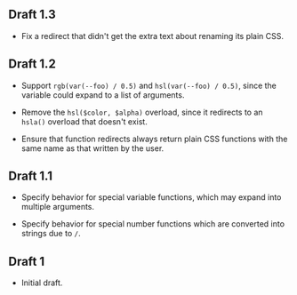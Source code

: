 ## Draft 1.3

* Fix a redirect that didn't get the extra text about renaming its plain CSS.

## Draft 1.2

* Support `rgb(var(--foo) / 0.5)` and `hsl(var(--foo) / 0.5)`, since the
  variable could expand to a list of arguments.

* Remove the `hsl($color, $alpha)` overload, since it redirects to an `hsla()`
  overload that doesn't exist.

* Ensure that function redirects always return plain CSS functions with the same
  name as that written by the user.

## Draft 1.1

* Specify behavior for special variable functions, which may expand into
  multiple arguments.

* Specify behavior for special number functions which are converted into strings
  due to `/`.

## Draft 1

* Initial draft.
